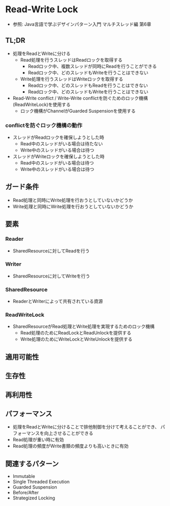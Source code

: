 # Read-Write Lock
- 参照: Java言語で学ぶデザインパターン入門 マルチスレッド編 第6章

## TL;DR
- 処理をReadとWriteに分ける
  - Read処理を行うスレッドはReadロックを取得する
    - Readロック中、複数スレッドが同時にReadを行うことができる
    - Readロック中、どのスレッドもWriteを行うことはできない
  - Write処理を行うスレッドはWriteロックを取得する
    - Readロック中、どのスレッドもReadを行うことはできない
    - Readロック中、どのスレッドもWriteを行うことはできない
- Read-Write conflict / Write-Write conflictを防ぐためのロック機構(ReadWriteLock)を使用する
  - ロック機構がChannelがGuarded Suspensionを使用する

### conflictを防ぐロック機構の動作
- スレッドがReadロックを確保しようとした時
  - Read中のスレッドがいる場合は待たない
  - Write中のスレッドがいる場合は待つ
- スレッドがWriteロックを確保しようとした時
  - Read中のスレッドがいる場合は待つ
  - Write中のスレッドがいる場合は待つ

## ガード条件
- Read処理と同時にWrite処理を行おうとしていないかどうか
- Write処理と同時にWrite処理を行おうとしていないかどうか

## 要素
### Reader
- SharedResourceに対してReadを行う

### Writer
- SharedResourceに対してWriteを行う

### SharedResource
- ReaderとWriterによって共有されている資源

### ReadWriteLock
- SharedResourceがRead処理とWrite処理を実現するためのロック機構
  - Read処理のためにReadLockとReadUnlockを提供する
  - Write処理のためにWriteLockとWriteUnlockを提供する

## 適用可能性

## 生存性

## 再利用性

## パフォーマンス
- 処理をReadとWriteに分けることで排他制御を分けて考えることができ、
  パフォーマンスを向上させることができる
- Read処理が重い時に有効
- Read処理の頻度がWrite書類の頻度よりも高いときに有効

## 関連するパターン
- Immutable
- Single Threaded Execution
- Guarded Suspension
- Before/After
- Strategized Locking
